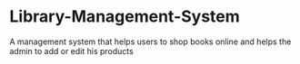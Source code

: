 # Library-Management-System
A management system that helps users to shop books online and helps the admin to add or edit his products
